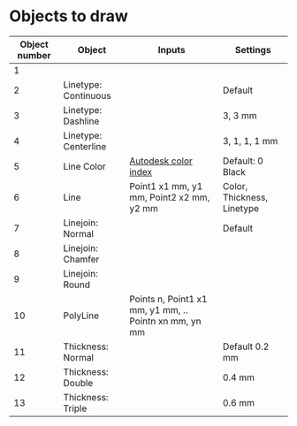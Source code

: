 # Objects to draw

| Object number        | Object               | Inputs                                                        | Settings                                           |
|----------------------|----------------------|---------------------------------------------------------------|----------------------------------------------------|
| 1                    |                      |                                                               |                                                    |
| 2                    | Linetype: Continuous |                                                               | Default                                            |
| 3                    | Linetype: Dashline   |                                                               | 3, 3  mm                                           |
| 4                    | Linetype: Centerline |                                                               | 3, 1, 1, 1 mm                                      |
| 5                    | Line Color           | [Autodesk color index](https://geert-jan77.github.io/sidecutters/doc/Aci.html) | Default: 0 Black                  |
| 6                    | Line                 | Point1 x1 mm, y1 mm, Point2 x2 mm, y2 mm                      | Color, Thickness, Linetype                         |
| 7                    | Linejoin: Normal     |                                                               | Default                                            |
| 8                    | Linejoin: Chamfer    |                                                               |                                                    |
| 9                    | Linejoin: Round      |                                                               |                                                    |
| 10                   | PolyLine             | Points n, Point1 x1 mm, y1 mm, .. Pointn xn mm, yn mm         |                                                    |
| 11                   | Thickness: Normal    |                                                               | Default 0.2 mm                                     |
| 12                   | Thickness: Double    |                                                               | 0.4 mm                                             |
| 13                   | Thickness: Triple    |                                                               | 0.6 mm                                             |
